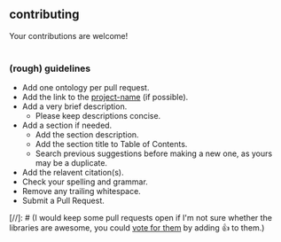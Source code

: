 ## contributing
Your contributions are welcome!
<br /><br />
### (rough) guidelines
* Add one ontology per pull request.
* Add the link to the [project-name](http://example.com/) (if possible).
* Add a very brief description.
    * Please keep descriptions concise.
* Add a section if needed.
    * Add the section description.
    * Add the section title to Table of Contents.
    * Search previous suggestions before making a new one, as yours may be a duplicate.
* Add the relavent citation(s).
* Check your spelling and grammar.
* Remove any trailing whitespace.
* Submit a Pull Request.

[//]: # (I would keep some pull requests open if I'm not sure whether the libraries are awesome, you could [vote for them](https://github.com/vinta/awesome-python/pulls) by adding :+1: to them.)
